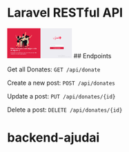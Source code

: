 # Laravel RESTful API


<img src="preview.png" width="150px" alt="Preview">
## Endpoints

Get all Donates: `GET /api/donate`

<!-- Get a single post: `GET /api/donate/{id}` Falta  -->

Create a new post: `POST /api/donates`

Update a post: `PUT /api/donates/{id}`

Delete a post: `DELETE /api/donates/{id}`


# backend-ajudai


